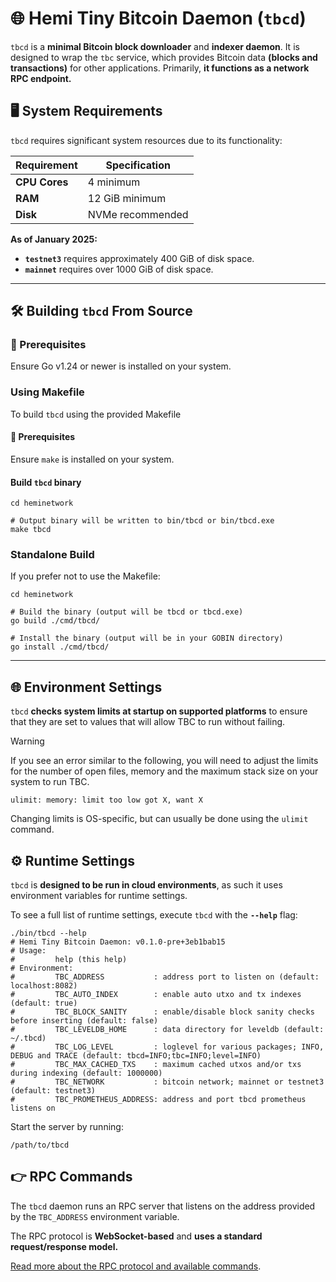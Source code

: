 # 🌐 Hemi Tiny Bitcoin Daemon (`tbcd`)

`tbcd` is a **minimal Bitcoin block downloader** and **indexer daemon**. It is designed to wrap the `tbc` service, which
provides Bitcoin data **(blocks and transactions)** for other applications. Primarily, **it functions as a network RPC
endpoint.**

## 🖥️ System Requirements

`tbcd` requires significant system resources due to its functionality:

| Requirement   | Specification    |
|---------------|------------------|
| **CPU Cores** | 4 minimum        |
| **RAM**       | 12 GiB minimum   |
| **Disk**      | NVMe recommended |

**As of January 2025:**

- **`testnet3`** requires approximately 400 GiB of disk space.
- **`mainnet`** requires over 1000 GiB of disk space.

---

## 🛠️ Building `tbcd` From Source

### 🏁 Prerequisites

Ensure Go v1.24 or newer is installed on your system.

### Using Makefile

To build `tbcd` using the provided Makefile

#### 🏁 Prerequisites

Ensure `make` is installed on your system.

#### Build `tbcd` binary

```shell
cd heminetwork

# Output binary will be written to bin/tbcd or bin/tbcd.exe
make tbcd
```

### Standalone Build

If you prefer not to use the Makefile:

```shell
cd heminetwork

# Build the binary (output will be tbcd or tbcd.exe)
go build ./cmd/tbcd/

# Install the binary (output will be in your GOBIN directory)
go install ./cmd/tbcd/
```

---

## 🌐 Environment Settings

`tbcd` **checks system limits at startup on supported platforms** to ensure that they are set to values that will allow
TBC to run without failing.

> [!WARNING]
> If you see an error similar to the following, you will need to adjust the limits for the number of open files, memory
> and the maximum stack size on your system to run TBC.

```
ulimit: memory: limit too low got X, want X
```

Changing limits is OS-specific, but can usually be done using the `ulimit` command.

## ⚙️ Runtime Settings

`tbcd` is **designed to be run in cloud environments**, as such it uses environment variables for runtime settings.

To see a full list of runtime settings, execute `tbcd` with the **`--help`** flag:

```shell
./bin/tbcd --help
# Hemi Tiny Bitcoin Daemon: v0.1.0-pre+3eb1bab15
# Usage:
#         help (this help)
# Environment:
#         TBC_ADDRESS           : address port to listen on (default: localhost:8082)
#         TBC_AUTO_INDEX        : enable auto utxo and tx indexes (default: true)
#         TBC_BLOCK_SANITY      : enable/disable block sanity checks before inserting (default: false)
#         TBC_LEVELDB_HOME      : data directory for leveldb (default: ~/.tbcd)
#         TBC_LOG_LEVEL         : loglevel for various packages; INFO, DEBUG and TRACE (default: tbcd=INFO;tbc=INFO;level=INFO)
#         TBC_MAX_CACHED_TXS    : maximum cached utxos and/or txs during indexing (default: 1000000)
#         TBC_NETWORK           : bitcoin network; mainnet or testnet3 (default: testnet3)
#         TBC_PROMETHEUS_ADDRESS: address and port tbcd prometheus listens on
```

Start the server by running:

```shell
/path/to/tbcd
```

## 👉 RPC Commands

The `tbcd` daemon runs an RPC server that listens on the address provided by the `TBC_ADDRESS` environment variable.

The RPC protocol is **WebSocket-based** and **uses a standard request/response model.**

[Read more about the RPC protocol and available commands](../../api/tbcapi/README.md).
